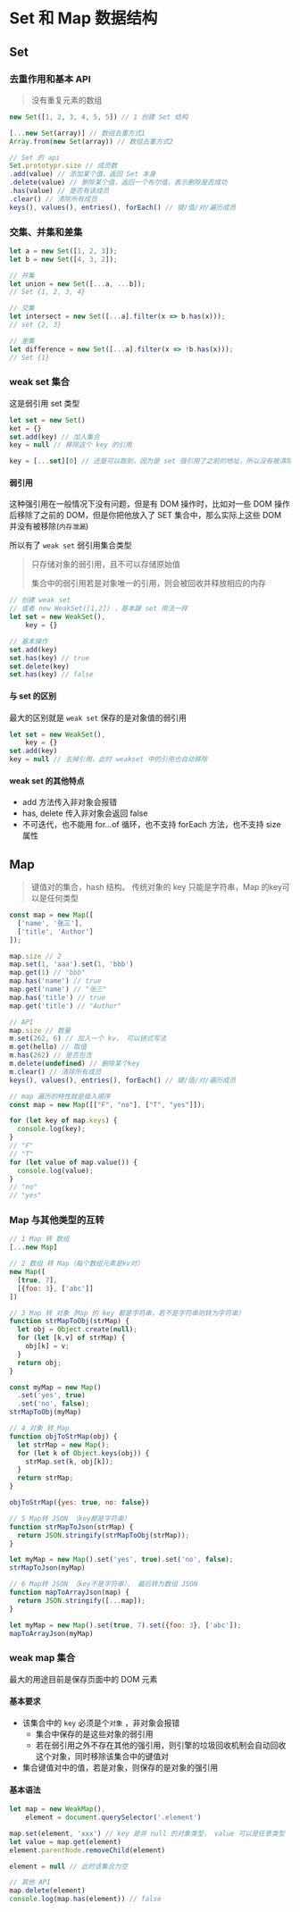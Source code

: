 # Set 和 Map 数据结构

## Set


### 去重作用和基本 API

> 没有重复元素的数组

```javascript
new Set([1, 2, 3, 4, 5, 5]) // 1 创建 Set 结构

[...new Set(array)] // 数组去重方式1
Array.from(new Set(array)) // 数组去重方式2

// Set 的 api
Set.prototypr.size // 成员数
.add(value) // 添加某个值，返回 Set 本身
.delete(value) // 删除某个值，返回一个布尔值，表示删除是否成功
.has(value) // 是否有该成员
.clear() // 清除所有成员
keys(), values(), entries(), forEach() // 键/值/对/遍历成员
```



### 交集、并集和差集

```javascript
let a = new Set([1, 2, 3]);
let b = new Set([4, 3, 2]);

// 并集
let union = new Set([...a, ...b]);
// Set {1, 2, 3, 4}

// 交集
let intersect = new Set([...a].filter(x => b.has(x)));
// set {2, 3}

// 差集
let difference = new Set([...a].filter(x => !b.has(x)));
// Set {1}
```



### weak set 集合

这是弱引用 set 类型

```js
let set = new Set()
ket = {}
set.add(key) // 加入集合
key = null // 移除这个 key 的引用

key = [...set][0] // 还是可以取到，因为是 set 强引用了之前的地址，所以没有被清除
```



#### 弱引用

这种强引用在一般情况下没有问题，但是有 DOM 操作时，比如对一些 DOM 操作后移除了之前的 DOM，但是你把他放入了 SET 集合中，那么实际上这些 DOM 并没有被移除(`内存泄漏`)

所以有了 `weak set` 弱引用集合类型

> 只存储对象的弱引用，且不可以存储原始值
>
> 集合中的弱引用若是对象唯一的引用，则会被回收并释放相应的内存

```js
// 创建 weak set
// 或者 new WeakSet([1,2]) ，基本跟 set 用法一样
let set = new WeakSet(),
    key = {}

// 基本操作
set.add(key)
set.has(key) // true
set.delete(key)
set.has(key) // false
```



#### 与 set 的区别

最大的区别就是 `weak set` 保存的是对象值的弱引用

```js
let set = new WeakSet(),
    key = {}
set.add(key)
key = null // 去掉引用，此时 weakset 中的引用也自动移除
```



#### weak set 的其他特点

- add 方法传入非对象会报错
- has, delete 传入非对象会返回 false
- 不可迭代，也不能用 for...of 循环，也不支持 forEach 方法，也不支持 size 属性



## Map

> 键值对的集合，hash 结构。
> 传统对象的 key 只能是字符串，Map 的key可以是任何类型


```javascript
const map = new Map([
  ['name', '张三'],
  ['title', 'Author']
]);

map.size // 2
map.set(1, 'aaa').set(1, 'bbb')
map.get(1) // "bbb"
map.has('name') // true
map.get('name') // "张三"
map.has('title') // true
map.get('title') // "Author"

// API
map.size // 数量
m.set(262, 6) // 加入一个 kv， 可以链式写法
m.get(hello) // 取值
m.has(262) // 是否包含
m.delete(undefined) // 删除某个key
m.clear() // 清除所有成员
keys(), values(), entries(), forEach() // 键/值/对/遍历成员

// map 遍历的特性就是插入顺序
const map = new Map([["F", "no"], ["T", "yes"]]);

for (let key of map.keys) {
  console.log(key);
}
// "F"
// "T"
for (let value of map.value()) {
  console.log(value);
}
// "no"
// "yes"
```



### Map 与其他类型的互转

```javascript
// 1 Map 转 数组
[...new Map]

// 2 数组 转 Map（每个数组元素是kv对）
new Map([
  [true, 7],
  [{foo: 3}, ['abc']]
])

// 3 Map 转 对象（Map 的 key 都是字符串，若不是字符串则转为字符串）
function strMapToObj(strMap) {
  let obj = Object.create(null);
  for (let [k,v] of strMap) {
    obj[k] = v;
  }
  return obj;
}

const myMap = new Map()
  .set('yes', true)
  .set('no', false);
strMapToObj(myMap)

// 4 对象 转 Map
function objToStrMap(obj) {
  let strMap = new Map();
  for (let k of Object.keys(obj)) {
    strMap.set(k, obj[k]);
  }
  return strMap;
}

objToStrMap({yes: true, no: false})

// 5 Map转 JSON （key都是字符串）
function strMapToJson(strMap) {
  return JSON.stringify(strMapToObj(strMap));
}

let myMap = new Map().set('yes', true).set('no', false);
strMapToJson(myMap)

// 6 Map转 JSON （key不是字符串）， 最后转为数组 JSON
function mapToArrayJson(map) {
  return JSON.stringify([...map]);
}

let myMap = new Map().set(true, 7).set({foo: 3}, ['abc']);
mapToArrayJson(myMap)
```



### weak map 集合

最大的用途目前是保存页面中的 DOM 元素

#### 基本要求

- 该集合中的 `key` 必须是个`对象` ，非对象会报错
  - 集合中保存的是这些对象的弱引用
  - 若在弱引用之外不存在其他的强引用，则引擎的垃圾回收机制会自动回收这个对象，同时移除该集合中的键值对
- 集合键值对中的值，若是对象，则保存的是对象的强引用



#### 基本语法

```js
let map = new WeakMap(),
    element = document.querySelector('.element')

map.set(element, 'xxx') // key 是非 null 的对象类型， value 可以是任意类型
let value = map.get(element)
element.parentNode.removeChild(element)

element = null // 此时该集合为空

// 其他 API
map.delete(element)
console.log(map.has(element)) // false
```

